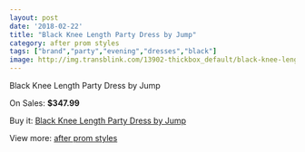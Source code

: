 ```yaml
---
layout: post
date: '2018-02-22'
title: "Black Knee Length Party Dress by Jump"
category: after prom styles
tags: ["brand","party","evening","dresses","black"]
image: http://img.transblink.com/13902-thickbox_default/black-knee-length-party-dress-by-jump.jpg
---
```

Black Knee Length Party Dress by Jump

On Sales: **$347.99**
<a href="https://www.transblink.com/en/after-prom-styles/4451-black-knee-length-party-dress-by-jump.html"><amp-img layout="responsive" width="600" height="600" src="//img.transblink.com/13902-thickbox_default/black-knee-length-party-dress-by-jump.jpg" alt="Black Knee Length Party Dress by Jump 0" /></a>
<a href="https://www.transblink.com/en/after-prom-styles/4451-black-knee-length-party-dress-by-jump.html"><amp-img layout="responsive" width="600" height="600" src="//img.transblink.com/13904-thickbox_default/black-knee-length-party-dress-by-jump.jpg" alt="Black Knee Length Party Dress by Jump 1" /></a>
<a href="https://www.transblink.com/en/after-prom-styles/4451-black-knee-length-party-dress-by-jump.html"><amp-img layout="responsive" width="600" height="600" src="//img.transblink.com/13903-thickbox_default/black-knee-length-party-dress-by-jump.jpg" alt="Black Knee Length Party Dress by Jump 2" /></a>

Buy it: [Black Knee Length Party Dress by Jump](https://www.transblink.com/en/after-prom-styles/4451-black-knee-length-party-dress-by-jump.html "Black Knee Length Party Dress by Jump")

View more: [after prom styles](https://www.transblink.com/en/55-after-prom-styles "after prom styles")